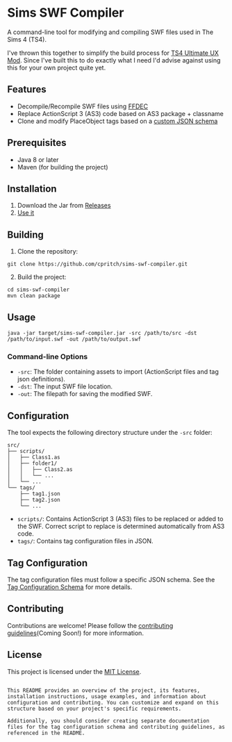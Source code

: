 # Sims SWF Compiler

A command-line tool for modifying and compiling SWF files used in The Sims 4 (TS4).

I've thrown this together to simplify the build process for [TS4 Ultimate UX Mod](https://github.com/CPritch/ts4-ultimate-ux).
Since I've built this to do exactly what I need I'd advise against using this for your own project quite yet.

## Features

- Decompile/Recompile SWF files using [FFDEC](https://github.com/jindrapetrik/jpexs-decompiler)
- Replace ActionScript 3 (AS3) code based on AS3 package + classname
- Clone and modify PlaceObject tags based on a [custom JSON schema](./src/main/java/resources/TagModel.json)

## Prerequisites

- Java 8 or later
- Maven (for building the project)

## Installation

1. Download the Jar from [Releases](https://github.com/CPritch/ts4-swf-compiler/releases)
2. [Use it](#usage)

## Building

1. Clone the repository:

```
git clone https://github.com/cpritch/sims-swf-compiler.git
```

2. Build the project:

```
cd sims-swf-compiler
mvn clean package
```

## Usage

```
java -jar target/sims-swf-compiler.jar -src /path/to/src -dst /path/to/input.swf -out /path/to/output.swf
```

### Command-line Options

- `-src`: The folder containing assets to import (ActionScript files and tag json definitions).
- `-dst`: The input SWF file location.
- `-out`: The filepath for saving the modified SWF.

## Configuration

The tool expects the following directory structure under the `-src` folder:

```
src/
├── scripts/
│   ├── Class1.as
│   ├── folder1/
│   │   ├── Class2.as
│   │   └── ...
│   └── ...
└── tags/
    ├── tag1.json
    ├── tag2.json
    └── ...
```

- `scripts/`: Contains ActionScript 3 (AS3) files to be replaced or added to the SWF. Correct script to replace is determined automatically from AS3 code.
- `tags/`: Contains tag configuration files in JSON.

## Tag Configuration

The tag configuration files must follow a specific JSON schema. See the [Tag Configuration Schema](./src/main/java/resources/TagModel.json) for more details.

## Contributing

Contributions are welcome! Please follow the [contributing guidelines]()(Coming Soon!) for more information.

## License

This project is licensed under the [MIT License](./LICENSE).
```

This README provides an overview of the project, its features, installation instructions, usage examples, and information about configuration and contributing. You can customize and expand on this structure based on your project's specific requirements.

Additionally, you should consider creating separate documentation files for the tag configuration schema and contributing guidelines, as referenced in the README.
